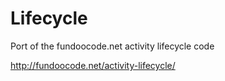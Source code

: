 # Lifecycle
Port of the fundoocode.net activity lifecycle code

http://fundoocode.net/activity-lifecycle/
